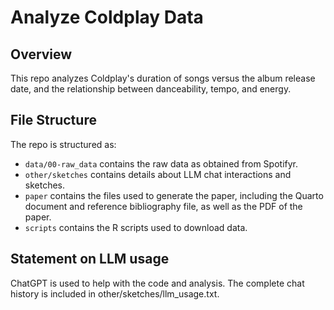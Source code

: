 # Analyze Coldplay Data

## Overview

This repo analyzes Coldplay's duration of songs versus the album release date, and the relationship between danceability, tempo, and energy.

## File Structure

The repo is structured as:

-   `data/00-raw_data` contains the raw data as obtained from Spotifyr.
-   `other/sketches` contains details about LLM chat interactions and sketches.
-   `paper` contains the files used to generate the paper, including the Quarto document and reference bibliography file, as well as the PDF of the paper. 
-   `scripts` contains the R scripts used to download data.


## Statement on LLM usage

ChatGPT is used to help with the code and analysis. The complete chat history is included in other/sketches/llm_usage.txt.
